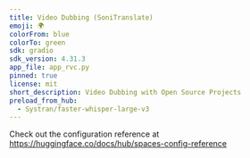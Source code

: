 ```yaml
---
title: Video Dubbing (SoniTranslate)
emoji: 🌍
colorFrom: blue
colorTo: green
sdk: gradio
sdk_version: 4.31.3
app_file: app_rvc.py
pinned: true
license: mit
short_description: Video Dubbing with Open Source Projects
preload_from_hub:
  - Systran/faster-whisper-large-v3
---
```


Check out the configuration reference at https://huggingface.co/docs/hub/spaces-config-reference